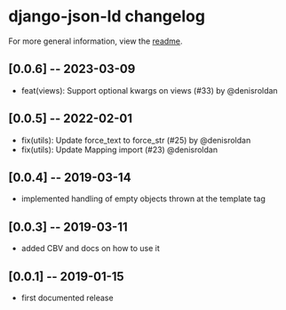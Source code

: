 # django-json-ld changelog

For more general information, view the [readme](README.md).

## [0.0.6] -- 2023-03-09

- feat(views): Support optional kwargs on views (#33) by @denisroldan

## [0.0.5] -- 2022-02-01

- fix(utils): Update force_text to force_str (#25) by @denisroldan
- fix(utils): Update Mapping import (#23) @denisroldan

## [0.0.4] -- 2019-03-14

- implemented handling of empty objects thrown at the template tag

## [0.0.3] -- 2019-03-11

- added CBV and docs on how to use it

## [0.0.1] -- 2019-01-15

- first documented release
